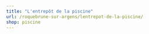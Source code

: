 ```yaml
---
title: "L'entrepôt de la piscine"
url: /roquebrune-sur-argens/lentrepot-de-la-piscine/
shop: piscine
---
```

